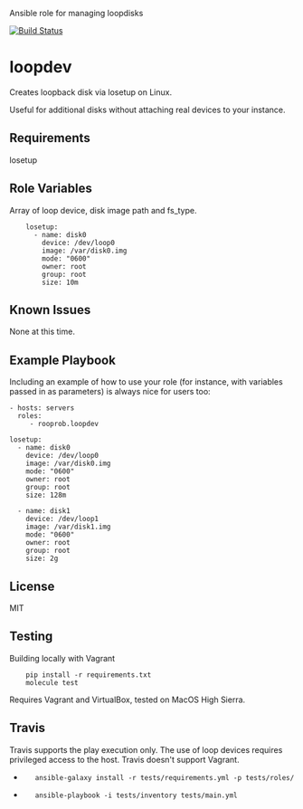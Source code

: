 Ansible role for managing loopdisks

[![Build Status](https://travis-ci.org/rooprob/ansible-loopdev.svg?branch=master)](https://travis-ci.org/rooprob/ansible-loopdev)

loopdev
=========

Creates loopback disk via losetup on Linux.

Useful for additional disks without attaching real devices to your instance.

Requirements
------------

losetup

Role Variables
--------------

Array of loop device, disk image path and fs_type.

        losetup:
          - name: disk0
            device: /dev/loop0
            image: /var/disk0.img
            mode: "0600"
            owner: root
            group: root
            size: 10m


Known Issues
------------

None at this time.

Example Playbook
----------------

Including an example of how to use your role (for instance, with variables passed in as parameters) is always nice for users too:

    - hosts: servers
      roles:
         - rooprob.loopdev

    losetup:
      - name: disk0
        device: /dev/loop0
        image: /var/disk0.img
        mode: "0600"
        owner: root
        group: root
        size: 128m

      - name: disk1
        device: /dev/loop1
        image: /var/disk1.img
        mode: "0600"
        owner: root
        group: root
        size: 2g

License
-------

MIT

Testing
-------

Building locally with Vagrant

        pip install -r requirements.txt
        molecule test

Requires Vagrant and VirtualBox, tested on MacOS High Sierra.

Travis
------

Travis supports the play execution only. The use of loop devices requires privileged access to the host. Travis doesn't support Vagrant.

-        ansible-galaxy install -r tests/requirements.yml -p tests/roles/
-        ansible-playbook -i tests/inventory tests/main.yml
